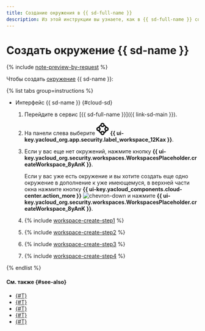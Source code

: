 ```yaml
---
title: Создание окружения в {{ sd-full-name }}
description: Из этой инструкции вы узнаете, как в {{ sd-full-name }} создать окружение для контроля соответствия облачной инфраструктуры отраслевым стандартам.
---
```


# Создать окружение {{ sd-name }}

{% include [note-preview-by-request](../../../_includes/note-preview-by-request.md) %}

Чтобы создать [окружение](../../concepts/workspace.md) {{ sd-name }}:

{% list tabs group=instructions %}

- Интерфейс {{ sd-name }} {#cloud-sd}

  1. Перейдите в сервис [{{ sd-full-name }}]({{ link-sd-main }}).
  1. На панели слева выберите ![vector-circle](../../../_assets/console-icons/vector-circle.svg) **{{ ui-key.yacloud_org.app.security.label_workspace_12Kax }}**.
  1. Если у вас еще нет окружений, нажмите кнопку **{{ ui-key.yacloud_org.security.workspaces.WorkspacesPlaceholder.createWorkspace_8yAnK }}**.

      Если у вас уже есть окружение и вы хотите создать еще одно окружение в дополнение к уже имеющемуся, в верхней части окна нажмите кнопку **{{ ui-key.yacloud_components.cloud-center.action_more }}** ![chevron-down](../../../_assets/console-icons/chevron-down.svg) и нажмите **{{ ui-key.yacloud_org.security.workspaces.WorkspacesPlaceholder.createWorkspace_8yAnK }}**.
  1. {% include [workspace-create-step1](../../../_includes/security-deck/workspace-create-step1.md) %}
  1. {% include [workspace-create-step2](../../../_includes/security-deck/workspace-create-step2.md) %}
  1. {% include [workspace-create-step3](../../../_includes/security-deck/workspace-create-step3.md) %}
  1. {% include [workspace-create-step4](../../../_includes/security-deck/workspace-create-step4.md) %}

{% endlist %}

#### См. также {#see-also}

* [{#T}](../../concepts/workspace.md)
* [{#T}](./view-dashboard.md)
* [{#T}](./update.md)
* [{#T}](./manage-access.md)
* [{#T}](./delete.md)